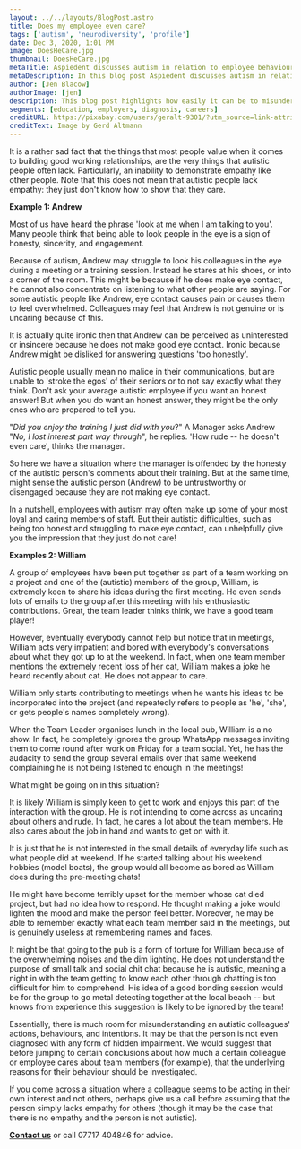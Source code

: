 ```yaml
---
layout: ../../layouts/BlogPost.astro
title: Does my employee even care?
tags: ['autism', 'neurodiversity', 'profile']
date: Dec 3, 2020, 1:01 PM
image: DoesHeCare.jpg
thumbnail: DoesHeCare.jpg
metaTitle: Aspiedent discusses autism in relation to employee behaviour and misunderstandings.
metaDescription: In this blog post Aspiedent discusses autism in relation to employee behaviour and workplace conflict. Teamwork  easier when members understand the underlying reasons for other's behaviours and actions.
author: [Jen Blacow]
authorImage: [jen]
description: This blog post highlights how easily it can be to misunderstand an autistic colleagues’ actions, behaviours, and motives. It can be far more useful and less unpleasant to investigate the underlying reasons for employee behaviour, before jumping to certain conclusions about their intentions!
segments: [education, employers, diagnosis, careers]
creditURL: https://pixabay.com/users/geralt-9301/?utm_source=link-attribution&utm_medium=referral&utm_campaign=image&utm_content=3233653
creditText: Image by Gerd Altmann
---
```

It is a rather sad fact that the things that most people value when it
comes to building good working relationships, are the very things that
autistic people often lack. Particularly, an inability to demonstrate
empathy like other people. Note that this does not mean that autistic
people lack empathy: they just don't know how to show that they care.

**Example 1: Andrew**

Most of us have heard the phrase 'look at me when I am talking to you'.
Many people think that being able to look people in the eye is a sign of
honesty, sincerity, and engagement.

Because of autism, Andrew may struggle to look his colleagues in the eye
during a meeting or a training session. Instead he stares at his shoes,
or into a corner of the room. This might be because if he does make eye
contact, he cannot also concentrate on listening to what other people
are saying. For some autistic people like Andrew, eye contact causes
pain or causes them to feel overwhelmed. Colleagues may feel that Andrew
is not genuine or is uncaring because of this.

It is actually quite ironic then that Andrew can be perceived as
uninterested or insincere because he does not make good eye contact.
Ironic because Andrew might be disliked for answering questions 'too
honestly'.

Autistic people usually mean no malice in their communications, but are
unable to 'stroke the egos' of their seniors or to not say exactly what
they think. Don't ask your average autistic employee if you want an
honest answer! But when you do want an honest answer, they might be the
only ones who are prepared to tell you.

"*Did you enjoy the training I just did with you*?" A Manager asks
Andrew "*No, I lost interest part way through*", he replies. 'How rude
-- he doesn't even care', thinks the manager.

So here we have a situation where the manager is offended by the honesty
of the autistic person's comments about their training. But at the same
time, might sense the autistic person (Andrew) to be untrustworthy or
disengaged because they are not making eye contact.

In a nutshell, employees with autism may often make up some of your most
loyal and caring members of staff. But their autistic difficulties, such
as being too honest and struggling to make eye contact, can unhelpfully
give you the impression that they just do not care!

**Examples 2: William**

A group of employees have been put together as part of a team working on
a project and one of the (autistic) members of the group, William, is
extremely keen to share his ideas during the first meeting. He even
sends lots of emails to the group after this meeting with his
enthusiastic contributions. Great, the team leader thinks think, we have
a good team player!

However, eventually everybody cannot help but notice that in meetings,
William acts very impatient and bored with everybody's conversations
about what they got up to at the weekend. In fact, when one team member
mentions the extremely recent loss of her cat, William makes a joke he
heard recently about cat. He does not appear to care.

William only starts contributing to meetings when he wants his ideas to
be incorporated into the project (and repeatedly refers to people as
'he', 'she', or gets people's names completely wrong).

When the Team Leader organises lunch in the local pub, William is a no
show. In fact, he completely ignores the group WhatsApp messages
inviting them to come round after work on Friday for a team social. Yet,
he has the audacity to send the group several emails over that same
weekend complaining he is not being listened to enough in the meetings!

What might be going on in this situation?

It is likely William is simply keen to get to work and enjoys this part
of the interaction with the group. He is not intending to come across as
uncaring about others and rude. In fact, he cares a lot about the team
members. He also cares about the job in hand and wants to get on with
it.

It is just that he is not interested in the small details of everyday
life such as what people did at weekend. If he started talking about his
weekend hobbies (model boats), the group would all become as bored as
William does during the pre-meeting chats!

He might have become terribly upset for the member whose cat died
project, but had no idea how to respond. He thought making a joke would
lighten the mood and make the person feel better. Moreover, he may be
able to remember exactly what each team member said in the meetings, but
is genuinely useless at remembering names and faces.

It might be that going to the pub is a form of torture for William
because of the overwhelming noises and the dim lighting. He does not
understand the purpose of small talk and social chit chat because he is
autistic, meaning a night in with the team getting to know each other
through chatting is too difficult for him to comprehend. His idea of a
good bonding session would be for the group to go metal detecting
together at the local beach -- but knows from experience this suggestion
is likely to be ignored by the team!

Essentially, there is much room for misunderstanding an autistic
colleagues' actions, behaviours, and intentions. It may be that the
person is not even diagnosed with any form of hidden impairment. We
would suggest that before jumping to certain conclusions about how much
a certain colleague or employee cares about team members (for example),
that the underlying reasons for their behaviour should be investigated.

If you come across a situation where a colleague seems to be acting in
their own interest and not others, perhaps give us a call before
assuming that the person simply lacks empathy for others (though it may
be the case that there is no empathy and the person is not autistic).

**[Contact us](/contact)** or call 07717 404846 for advice.
